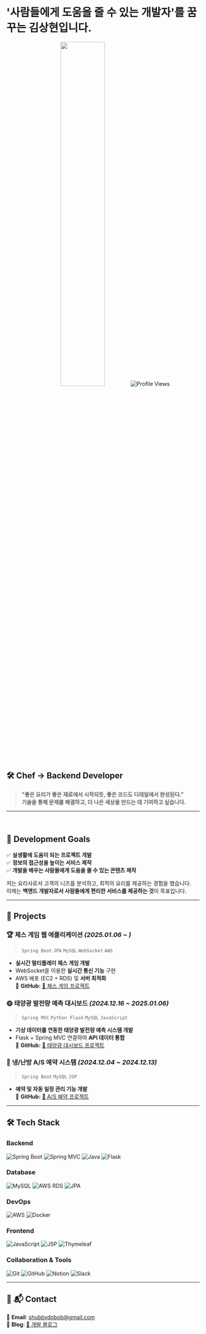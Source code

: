 # '사람들에게 도움을 줄 수 있는 개발자'를 꿈꾸는 김상현입니다.
<!--<img src="https://github.com/user-attachments/assets/74b08923-e815-4b15-9166-64b8a042780f" alt="EVERY SECOND COUNTS!" width="400" height="300">-->
<p align="center">
  <img src="https://github-readme-stats.vercel.app/api?username=shubbydobob&show_icons=true&theme=tokyonight" width="48%">
  <img src="https://komarev.com/ghpvc/?username=shubbydobob&label=Profile%20Views&color=blue" alt="Profile Views" />
</p>

## 🛠 Chef -> Backend Developer
> **"좋은 요리가 좋은 재료에서 시작되듯, 좋은 코드도 디테일에서 완성된다."**  
> **기술을 통해 문제를 해결하고, 더 나은 세상을 만드는 데 기여하고 싶습니다.**  

---
<br>

## 🎯 **Development Goals**  
✅ **실생활에 도움이 되는 프로젝트 개발**  
✅ **정보의 접근성을 높이는 서비스 제작**  
✅ **개발을 배우는 사람들에게 도움을 줄 수 있는 콘텐츠 제작**  

저는 요리사로서 고객의 니즈를 분석하고, 최적의 요리를 제공하는 경험을 했습니다.  
이제는 **백엔드 개발자로서 사람들에게 편리한 서비스를 제공하는 것**이 목표입니다.  

---

## 📂 **Projects**  
### 🏆 **체스 게임 웹 애플리케이션** *(2025.01.06 ~ )*  
> `Spring Boot` `JPA` `MySQL` `WebSocket` `AWS`  
- **실시간 멀티플레이 체스 게임 개발**  
- WebSocket을 이용한 **실시간 통신 기능** 구현  
- AWS 배포 (EC2 + RDS) 및 **서버 최적화**  
📌 **GitHub:** [🔗 체스 게임 프로젝트](https://github.com/shubbydobob/PlayChessGame)  

### 🌞 **태양광 발전량 예측 대시보드** *(2024.12.16 ~ 2025.01.06)*  
> `Spring MVC` `Python Flask` `MySQL` `JavaScript`  
- **기상 데이터를 연동한 태양광 발전량 예측 시스템 개발**  
- Flask + Spring MVC 연결하여 **API 데이터 통합**  
📌 **GitHub:** [🔗 태양광 대시보드 프로젝트](https://github.com/shubbydobob/SolarDashBoard)  

### 🔧 **냉/난방 A/S 예약 시스템** *(2024.12.04 ~ 2024.12.13)*  
> `Spring Boot` `MySQL` `JSP`  
- **예약 및 자동 일정 관리 기능 개발**  
📌 **GitHub:** [🔗 A/S 예약 프로젝트](https://github.com/shubbydobob/AS_Reservation)

---

## 🛠 Tech Stack
### Backend  
![Spring Boot](https://img.shields.io/badge/Spring%20Boot-6DB33F?style=for-the-badge&logo=springboot&logoColor=white)
![Spring MVC](https://img.shields.io/badge/Spring%20MVC-6DB33F?style=for-the-badge&logo=spring&logoColor=white)
![Java](https://img.shields.io/badge/Java-007396?style=for-the-badge&logo=openjdk&logoColor=white)
![Flask](https://img.shields.io/badge/Flask-000000?style=for-the-badge&logo=flask&logoColor=white)

### Database  
![MySQL](https://img.shields.io/badge/MySQL-4479A1?style=for-the-badge&logo=mysql&logoColor=white)
![AWS RDS](https://img.shields.io/badge/AWS%20RDS-527FFF?style=for-the-badge&logo=amazonaws&logoColor=white)
![JPA](https://img.shields.io/badge/JPA-59666C?style=for-the-badge&logo=hibernate&logoColor=white)

### DevOps  
![AWS](https://img.shields.io/badge/Amazon%20AWS-FF9900?style=for-the-badge&logo=amazonaws&logoColor=white)
![Docker](https://img.shields.io/badge/Docker-2496ED?style=for-the-badge&logo=docker&logoColor=white)

### Frontend  
![JavaScript](https://img.shields.io/badge/JavaScript-F7DF1E?style=for-the-badge&logo=javascript&logoColor=black)
![JSP](https://img.shields.io/badge/JSP-007396?style=for-the-badge&logo=java&logoColor=white)
![Thymeleaf](https://img.shields.io/badge/Thymeleaf-005F0F?style=for-the-badge&logo=thymeleaf&logoColor=white)

### Collaboration & Tools  
![Git](https://img.shields.io/badge/Git-F05032?style=for-the-badge&logo=git&logoColor=white)
![GitHub](https://img.shields.io/badge/GitHub-181717?style=for-the-badge&logo=github&logoColor=white)
![Notion](https://img.shields.io/badge/Notion-000000?style=for-the-badge&logo=notion&logoColor=white)
![Slack](https://img.shields.io/badge/Slack-4A154B?style=for-the-badge&logo=slack&logoColor=white)

---
<!--
## 📈 Growth Goals
✔ **더 나은 코드 구조와 설계 패턴 연구** → 유지보수성이 높은 코드 작성  
✔ **대용량 트래픽을 처리할 수 있는 아키텍처 학습**  
✔ **CI/CD, DevOps 환경에 익숙해지기**  
-->


## 📌 📬 Contact  
💌 **Email**: [shubbydobob@gmail.com](mailto:shubbydobob@gmail.com)  
📖 **Blog**: [🔗 개발 블로그](https://bit.ly/Programming_Record)  
